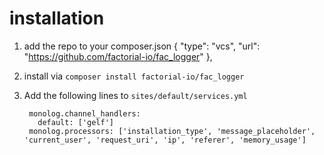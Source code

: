 # installation

1. add the repo to your composer.json
        {
            "type": "vcs",
            "url": "https://github.com/factorial-io/fac_logger"
        },
3. install via `composer install factorial-io/fac_logger`
4. Add the following lines to `sites/default/services.yml`

        monolog.channel_handlers:
          default: ['gelf']
        monolog.processors: ['installation_type', 'message_placeholder', 'current_user', 'request_uri', 'ip', 'referer', 'memory_usage']
